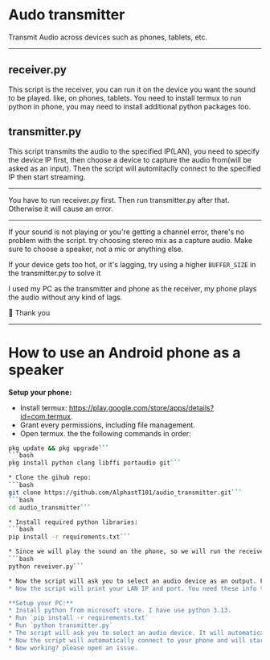 # Audo transmitter
Transmit Audio across devices such as phones, tablets, etc.
<hr>

## receiver.py
This script is the receiver, you can run it on the device you want the sound to be played. like, on phones, tablets. You need to install termux to run python in phone, you may need to install additional python packages too.
## transmitter.py
This script transmits the audio to the specified IP(LAN), you need to specify the device IP first, then choose a device to capture the audio from(will be asked as an input). Then the script will automitaclly connect to the specified IP then start streaming.
<hr>
You have to run receiver.py first. Then run transmitter.py after that. Otherwise it will cause an error.
<hr>
If your sound is not playing or you're getting a channel error, there's no problem with the script. try choosing stereo mix as a capture audio. Make sure to choose a speaker, not a mic or anything else.

If your device gets too hot, or it's lagging, try using a higher `BUFFER_SIZE` in the transmitter.py to solve it

I used my PC as the transmitter and phone as the receiver, my phone plays the audio without any kind of lags.

🌠 Thank you
<hr>


# How to use an Android phone as a speaker
**Setup your phone:**
* Install termux: https://play.google.com/store/apps/details?id=com.termux.
* Grant every permissions, including file management.
* Open termux. the the following commands in order:
```bash
pkg update && pkg upgrade```
```bash
pkg install python clang libffi portaudio git```

* Clone the gihub repo:
```bash
git clone https://github.com/AlphastT101/audio_transmitter.git```
```bash
cd audio_transmitter```

* Install required python libraries:
```bash
pip install -r requirements.txt```

* Since we will play the sound on the phone, so we will run the receiver.py in phone.
```bash
python reveiver.py```

* Now the script will ask you to select an audio device as an output. For most of the device, it's `0: default`. So, enter `0`.
* Now the script will print your LAN IP and port. You need these info to connect the transmitter.

**Setup your PC:**
* Install python from microsoft store. I have use python 3.13.
* Run `pip install -r requirements.txt`
* Run `python transmitter.py`
* The script will ask you to select an audio device. It will automatically detect an audio device, just hit enter. Or if you want to use a custom one, choose a device by entering a number from the list.
* Now the script will automatically connect to your phone and will start streaming audio. Try playing an youtube video to test it.
* Now working? please open an issue.